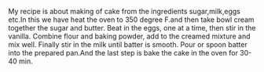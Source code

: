My recipe is about making of cake from the ingredients sugar,milk,eggs etc.In this we have heat the oven to 350 degree F.and then
take bowl  cream together the sugar and butter. Beat in the eggs, one at a time, then stir in the vanilla. Combine flour and baking powder, add to the creamed mixture and mix well. Finally stir in the milk until batter is smooth. Pour or spoon batter into the prepared pan.And the last step is bake the cake in the oven for 30-40 min.
